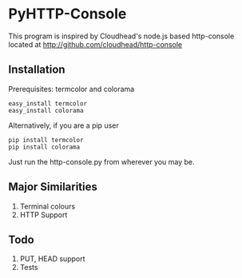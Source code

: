 PyHTTP-Console
==============

This program is inspired by Cloudhead's node.js based http-console
located at http://github.com/cloudhead/http-console

Installation
------------

Prerequisites: termcolor and colorama

    easy_install termcolor
    easy_install colorama

Alternatively, if you are a pip user

    pip install termcolor
    pip install colorama

Just run the http-console.py from wherever you may be.


Major Similarities
------------------

1. Terminal colours
1. HTTP Support

Todo
----

1. PUT, HEAD support
1. Tests


